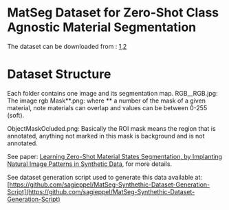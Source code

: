 # MatSeg Dataset for Zero-Shot Class Agnostic Material Segmentation
The dataset can be downloaded from : [1](https://e.pcloud.link/publink/show?code=kZHCcnZOfzqInb3anSl7xzFBoqCDmkr2JKV),[2](https://icedrive.net/s/SBb3g9WzQ5wZuxX9892Z3R4bW8jw)
# Dataset Structure
Each folder contains one image and its segmentation map.
RGB__RGB.jpg: The image rgb
Mask**.png: where ** a number of the mask of a given material, note materials can overlap and values can be between 0-255 (soft).

ObjectMaskOcluded.png: Basically the ROI mask means the region that is annotated, anything not marked in this mask is background and is not annotated.



See paper: [Learning Zero-Shot Material States Segmentation, by Implanting Natural Image Patterns in Synthetic Data](https://arxiv.org/ftp/arxiv/papers/2403/2403.03309.pdf), for more details.

See dataset generation script used to generate this data available at:
[https://github.com/sagieppel/MatSeg-Synthethic-Dataset-Generation-Script](https://github.com/sagieppel/MatSeg-Synthethic-Dataset-Generation-Script) 

